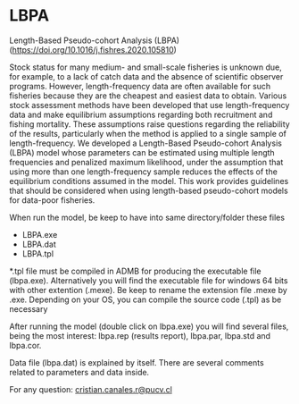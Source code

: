 # LBPA
Length-Based Pseudo-cohort Analysis (LBPA)
(https://doi.org/10.1016/j.fishres.2020.105810)

Stock status for many medium- and small-scale fisheries is unknown due, for example, to a lack of catch data and
the absence of scientific observer programs. However, length-frequency data are often available for such fisheries
because they are the cheapest and easiest data to obtain. Various stock assessment methods have been developed
that use length-frequency data and make equilibrium assumptions regarding both recruitment and fishing
mortality. These assumptions raise questions regarding the reliability of the results, particularly when the
method is applied to a single sample of length-frequency. We developed a Length-Based Pseudo-cohort Analysis
(LBPA) model whose parameters can be estimated using multiple length frequencies and penalized maximum
likelihood, under the assumption that using more than one length-frequency sample reduces the effects of the
equilibrium conditions assumed in the model. This work provides guidelines that should
be considered when using length-based pseudo-cohort models for data-poor fisheries.

When run the model, be keep to have into same directory/folder these files

- LBPA.exe
- LBPA.dat
- LBPA.tpl

*.tpl file must be compiled in ADMB for producing the executable file (lbpa.exe). Alternatively you will find the executable file for windows 64 bits with other extention (.mexe). Be keep to rename the extension file .mexe by .exe. Depending on your OS, you can compile the source code (.tpl) as be necessary

After running the model (double click on lbpa.exe) you will find several files, being the most interest: lbpa.rep (results report), lbpa.par, lbpa.std and lbpa.cor.  

Data file (lbpa.dat) is explained by itself. There are several comments related to parameters and data inside.

For any question: cristian.canales.r@pucv.cl
